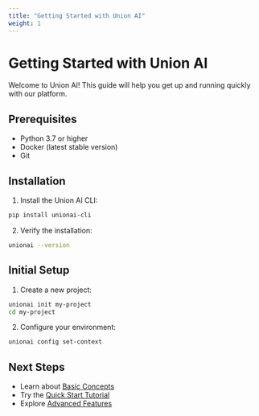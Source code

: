 ```yaml
---
title: "Getting Started with Union AI"
weight: 1
---
```


# Getting Started with Union AI

Welcome to Union AI! This guide will help you get up and running quickly with our platform.

## Prerequisites

- Python 3.7 or higher
- Docker (latest stable version)
- Git

## Installation

1. Install the Union AI CLI:
```bash
pip install unionai-cli
```

2. Verify the installation:
```bash
unionai --version
```

## Initial Setup

1. Create a new project:
```bash
unionai init my-project
cd my-project
```

2. Configure your environment:
```bash
unionai config set-context
```

## Next Steps

- Learn about [Basic Concepts](../concepts)
- Try the [Quick Start Tutorial](../quickstart)
- Explore [Advanced Features](../advanced-features)